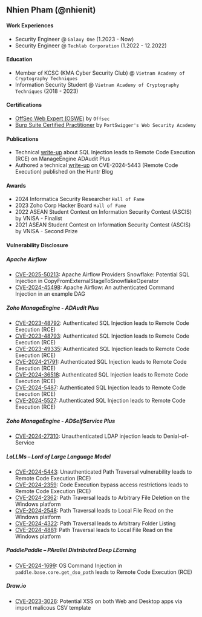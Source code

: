 Nhien Pham (@nhienit)
---

#### Work Experiences
- Security Engineer @ `Galaxy One` (1.2023 - Now)
- Security Engineer @ `Techlab Corporation` (1.2022 - 12.2022) 

#### Education
- Member of KCSC (KMA Cyber Security Club) @ `Vietnam Academy of Cryptography Techniques`
- Information Security Student @ `Vietnam Academy of Cryptography Techniques` (2018 - 2023)

#### Certifications
- [OffSec Web Expert (OSWE)](https://www.credential.net/77c9daea-cb6a-4ba7-8552-015d98ae96f0#acc.NaPCUl5n) by `Offsec`
- [Burp Suite Certified Practitioner](https://portswigger.net/web-security/e/c/821f94f27332d69f) by `PortSwigger's Web Security Academy`

#### Publications
- Technical [write-up](https://nhienit.wordpress.com/2024/10/02/manageengine-adaudit-plus-from-sqli-to-rce/) about SQL Injection leads to Remote Code Execution (RCE) on ManageEngine ADAudit Plus
- Authored a technical [write-up](https://blog.huntr.com/critical-path-traversal-flaw-leads-to-remote-code-execution-in-parisneo/lollms) on CVE-2024-5443 (Remote Code Execution) published on the Huntr Blog

#### Awards
- 2024 Informatica Security Researcher `Hall of Fame`
- 2023 Zoho Corp Hacker Board `Hall of Fame`
- 2022 ASEAN Student Contest on Information Security Contest (ASCIS) by VNISA - Finalist
- 2021 ASEAN Student Contest on Information Security Contest (ASCIS) by VNISA - Second Prize

#### Vulnerability Disclosure
##### Apache Airflow
- [CVE-2025-50213](https://lists.apache.org/thread/2kqfmyt2pghg5f6797g8hzvq331v8qx3): Apache Airflow Providers Snowflake: Potential SQL Injection in CopyFromExternalStageToSnowflakeOperator
- [CVE-2024-45498](https://lists.apache.org/thread/tl7lzczcqdmqj2pcpbvtjdpd2tb9561n): Apache Airflow: An authenticated Command Injection in an example DAG
##### Zoho ManageEngine - ADAudit Plus
- [CVE-2023-48792](https://www.manageengine.com/products/active-directory-audit/sqlfix-7271.html): Authenticated SQL Injection leads to Remote Code Execution (RCE)
- [CVE-2023-48793](https://www.manageengine.com/products/active-directory-audit/sqlfix-7271.html): Authenticated SQL Injection leads to Remote Code Execution (RCE)
- [CVE-2023-49335](https://www.manageengine.com/products/active-directory-audit/sqlfix-7271.html): Authenticated SQL Injection leads to Remote Code Execution (RCE)
- [CVE-2024-21791](https://www.manageengine.com/products/active-directory-audit/sqlfix-7271.html): Authenticated SQL Injection leads to Remote Code Execution (RCE)
- [CVE-2024-36518](https://www.manageengine.com/products/active-directory-audit/cve-2024-36518.html): Authenticated SQL Injection leads to Remote Code Execution (RCE)
- [CVE-2024-5487](https://www.manageengine.com/products/active-directory-audit/cve-2024-5487.html): Authenticated SQL Injection leads to Remote Code Execution (RCE)
- [CVE-2024-5527](https://www.manageengine.com/products/active-directory-audit/cve-2024-5527.html): Authenticated SQL Injection leads to Remote Code Execution (RCE)
##### Zoho ManageEngine - ADSelfService Plus
- [CVE-2024-27310](https://www.manageengine.com/products/self-service-password/advisory/CVE-2024-27310.html): Unauthenticated LDAP injection leads to Denial-of-Service
##### LoLLMs – Lord of Large Language Model
- [CVE-2024-5443](https://huntr.com/bounties/db52848a-4dbe-4110-a981-03739834bf45): Unauthenticated Path Traversal vulnerability leads to Remote Code Execution (RCE)
- [CVE-2024-2359](https://huntr.com/bounties/62144831-8d4b-4cf2-9737-5e559f7bc67e): Code Execution bypass access restrictions leads to Remote Code Execution (RCE)
- [CVE-2024-2362](https://huntr.com/bounties/2433d0a4-9ba0-474b-be1a-6fd5019770ba): Path Traversal leads to Arbitrary File Deletion on the Windows platform
- [CVE-2024-2548](https://huntr.com/bounties/65979513-db0d-46fd-9977-fcd73bcd8a41): Path Traversal leads to Local File Read on the Windows platform
- [CVE-2024-4322](https://huntr.com/bounties/5116d858-ce00-418c-a5a5-851c5608c209): Path Traversal leads to Arbitrary Folder Listing
- [CVE-2024-4881](https://huntr.com/bounties/94f7f901-80b0-4cf5-b545-ac5c1e7635e9): Path Traversal leads to Local File Read on the Windows platform
##### PaddlePaddle – PArallel Distributed Deep LEarning
- [CVE-2024-1699](https://huntr.com/bounties/b9af5c60-b906-422b-afbc-07086cdc643e): OS Command Injection in `paddle.base.core.get_dso_path` leads to Remote Code Execution (RCE)
##### Draw.io
- [CVE-2023-3026](https://huntr.com/bounties/9bbcc127-1e69-4c88-b318-d2afef48eff0): Potential XSS on both Web and Desktop apps via import malicous CSV template





